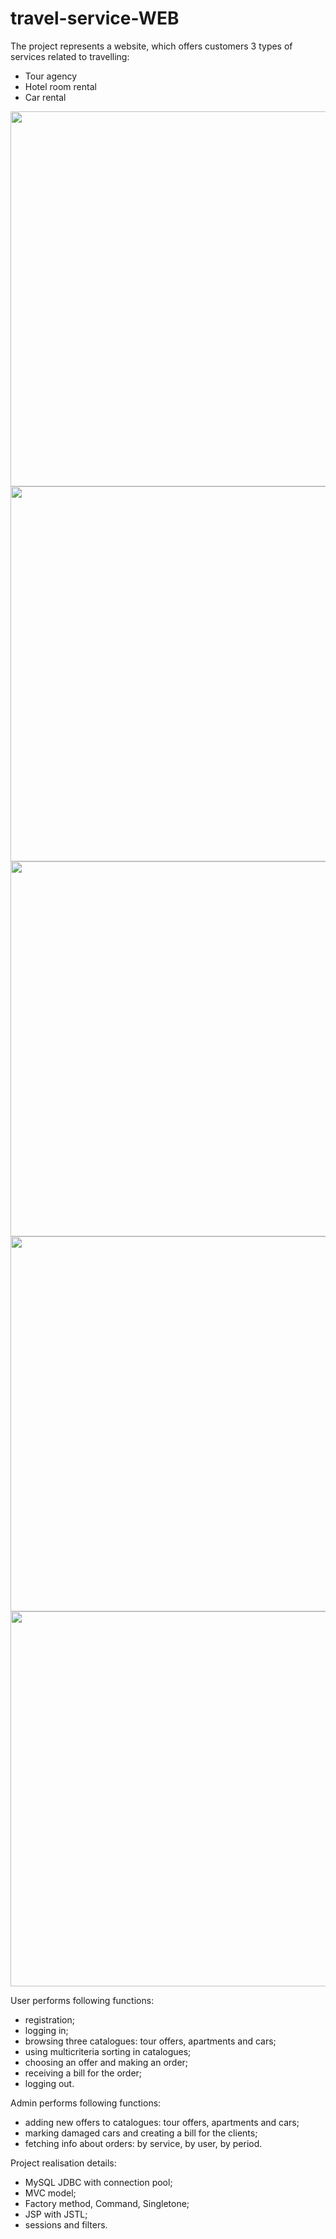 # travel-service-WEB

The project represents a website, which offers customers 3 types of services related to travelling:
- Tour agency
- Hotel room rental
- Car rental

<img height=600 src="https://github.com/JavaDeveloperGroup/travel-service-WEB/blob/master/screenshots/home_page.PNG?raw=true" />
<img height=600 src="https://github.com/JavaDeveloperGroup/travel-service-WEB/blob/master/screenshots/sign_up_page.png?raw=true" />
<img height=600 src="https://github.com/JavaDeveloperGroup/travel-service-WEB/blob/master/screenshots/update_account_page.png?raw=true" />
<img height=600 src="https://github.com/JavaDeveloperGroup/travel-service-WEB/blob/master/screenshots/hotel_catalogue_page.PNG?raw=true" />
<img height=600 src="https://github.com/JavaDeveloperGroup/travel-service-WEB/blob/master/screenshots/auto_catalogue_page.PNG?raw=true" />

User performs following functions:
- registration;
- logging in;
- browsing three catalogues: tour offers, apartments and cars;
- using multicriteria sorting in catalogues;
- choosing an offer and making an order;
- receiving a bill for the order;
- logging out.

Admin performs following functions:
- adding new offers to catalogues: tour offers, apartments and cars;
- marking damaged cars and creating a bill for the clients;
- fetching info about orders: by service, by user, by period.

Project realisation details:
- MySQL JDBC with connection pool;
- MVC model;
- Factory method, Command, Singletone;
- JSP with JSTL;
- sessions and filters.
